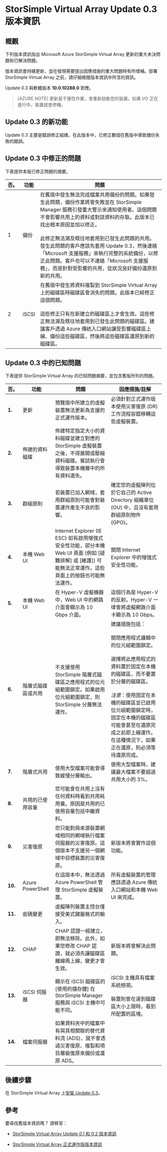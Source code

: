 <properties 
   pageTitle="StorSimple Virtual Array 更新版本資訊 | Microsoft Azure"
   description="描述執行 Update 0.3 之 StorSimple Virtual Array 的重大未決問題和解決方式。"
   services="storsimple"
   documentationCenter=""
   authors="alkohli"
   manager="carmonm"
   editor="" />
<tags 
   ms.service="storsimple"
   ms.devlang="NA"
   ms.topic="article"
   ms.tgt_pltfrm="NA"
   ms.workload="NA"
   ms.date="09/15/2016"
   ms.author="alkohli" />

# StorSimple Virtual Array Update 0.3 版本資訊

## 概觀

下列版本資訊指出 Microsoft Azure StorSimple Virtual Array 更新的重大未決問題和已解決問題。

版本資訊會持續更新，並在發現需要提出因應措施的重大問題時有所增補。部署 StorSimple Virtual Array 之前，請仔細檢閱版本資訊中所含的資訊。

Update 0.3 與軟體版本 **10.0.10288.0** 對應。

> [AZURE.NOTE] 更新是干擾性作業，會重新啟動您的裝置。如果 I/O 正在進行中，裝置就會停機。


## Update 0.3 的新功能

Update 0.3 主要是錯誤修正組建。在此版本中，已修正數個在舊版中導致備份失敗的錯誤。

## Update 0.3 中修正的問題

下表提供本版已修正問題的摘要。

| 否。 | 功能 | 問題 |
|------|--------------------------------------|---------------------------------------------------------------------------------------------------------------------------------------------------------------------------------------------------------------------------------------------------------------------------------------------------------------------------------|
| 1 | 備份 |在舊版中發生無法完成檔案共用備份的問題。如果發生此問題，備份作業將會失敗並在 StorSimple Manager 服務引發重大警示來通知使用者。這個問題不會影響共用上的資料或對該資料的存取。此版本已找出根本原因並加以修正。<br></br> 此修正無法溯及既往地套用到已發生此問題的共用。發生此問題的客戶應該先套用 Update 0.3，然後連絡「Microsoft 支援服務」來執行完整的系統備份，以修正此問題。客戶也可以不連絡「Microsoft 支援服務」，而是針對受影響的共用，從狀況良好備份還原到新的共用。 |
| 2 | iSCSI | 在舊版中發生將資料複製到 StorSimple Virtual Array 上的磁碟區時磁碟區會消失的問題。此版本已經修正這個問題。<br></br> 這些修正只有在新建立的磁碟區上才會生效。這些修正無法溯及既往地套用到已發生此問題的磁碟區。建議客戶透過 Azure 傳統入口網站讓受影響磁碟區上線、備份這些磁碟區，然後將這些磁碟區還原到新的磁碟區。 |


## Update 0.3 中的已知問題

下表提供 StorSimple Virtual Array 的已知問題摘要，並包含舊版所列的問題。


| 否。 | 功能 | 問題 | 因應措施/註解 |
|-----|--------------------------|----------------------------------------------------------------------------------------------------------------------------------------------------------------------------------------------------------------------------------------------------------------------------|--------------------------------------------------------------------------------------------------------------------------------------------------------------------------------------------------------------------------------------------------------------------------------------------------------------------------------------------------------------------------------------------------------------------------------------------------------------------------------|
| **1.** | 更新 | 預覽版中所建立的虛擬裝置無法更新為支援的正式運作版本。 | 必須針對正式運作版本使用災害復原 (DR) 工作流程容錯移轉這些虛擬裝置。 |
| **2.** | 佈建的資料磁碟 | 佈建特定指定大小的資料磁碟並建立對應的 StorSimple 虛擬裝置之後，不得展開或壓縮資料磁碟。嘗試執行會導致裝置本機層中的所有資料遺失。 | |
| **3.** | 群組原則 | 若裝置已加入網域，套用群組原則可能會對裝置運作產生不良的影響。 | 確定您的虛擬陣列位於它自己的 Active Directory 組織單位 (OU) 中，且沒有套用群組原則物件 (GPO)。|
| **4.** | 本機 Web UI | Internet Explorer (IE ESC) 如有啟用增強式安全性功能，部分本機 Web UI 頁面 (例如 [疑難排解] 或 [維護]) 可能無法正常運作。這些頁面上的按鈕也可能無法運作。 | 關閉 Internet Explorer 中的增強式安全性功能。|
| **5.** | 本機 Web UI | 在 Hyper-V 虛擬機器中，Web UI 中的網路介面會顯示為 10 Gbps 介面。 | 這個行為是 Hyper-V 的反射。Hyper-V 一律會將虛擬網路介面卡顯示為 10 Gbps。 |
| **6.** | 階層式磁碟區或共用 | 不支援使用 StorSimple 階層式磁碟區之應用程式的位元組範圍鎖定。如果啟用位元組範圍鎖定，則 StorSimple 分層無法運作。 | 建議措施包括：<br></br>關閉應用程式邏輯中的位元組範圍鎖定。<br></br>選擇將此應用程式的資料置於固定在本機的磁碟區，而不要置於分層的磁碟區。<br></br>*注意*：使用固定在本機的磁碟區並已啟用位元組範圍鎖定時，固定在本機的磁碟區可能會甚至在還原完成之前即上線運作。在這種情況下，如果正在還原，則必須等待還原完成。 |
| **7.** | 階層式共用 | 使用大型檔案可能會導致緩慢分層輸出。 | 使用大型檔案時，建議最大檔案不要超過共用大小的 3%。 |
| **8.** | 共用的已使用容量 | 您可能會在共用上沒有任何資料時看到共用耗用量。原因是共用的已使用容量包括中繼資料。 | |
| **9.** | 災害復原 | 您只能對與來源裝置網域相同的網域執行檔案伺服器的災害復原。這個版本不支援另一個網域中目標裝置的災害復原。 | 新版本將會實作這個功能。 |
| **10.** | Azure PowerShell | 在這版本中，無法透過 Azure PowerShell 管理 StorSimple 虛擬裝置。 | 所有虛擬裝置的管理應該透過 Azure 傳統入口網站和本機 Web UI 來完成。 |
| **11.** | 密碼變更 | 虛擬陣列裝置主控台僅接受美式鍵盤格式的輸入。 | |
| **12.** | CHAP | CHAP 認證一經建立，即無法移除。此外，如果您修改 CHAP 認證，就必須先讓磁碟區離線再上線，變更才會生效。 | 新版本將會解決此問題。 |
| **13.** | iSCSI 伺服器 | 顯示在 iSCSI 磁碟區的 [使用的儲存體] 在 StorSimple Manager 服務與 iSCSI 主機中可能不同。 | iSCSI 主機具有檔案系統檢視。<br></br>裝置則會在達到磁碟區大小上限時，看到所配置的區塊。|
| **14.** | 檔案伺服器 | 如果資料夾中的檔案中有與其相關聯的替代資料流 (ADS)，就不會透過災害復原、複製和項目層級復原來備份或還原 ADS。| |


## 後續步驟

在 StorSimple Virtual Array 上[安裝 Update 0.3](storsimple-ova-install-update-01.md)。

## 參考

要尋找舊版本資訊嗎？ 請移至：

- [StorSimple Virtual Array Update 0.1 和 0.2 版本資訊](storsimple-ova-update-01-release-notes.md)

- [StorSimple Virtual Array 正式運作版版本資訊](storsimple-ova-pp-release-notes.md)
 

<!---HONumber=AcomDC_0921_2016-->